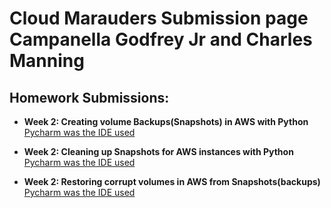 <h1>Cloud Marauders Submission page Campanella Godfrey Jr and Charles Manning</h1>

<h2>Homework Submissions:</h2>

- <b>Week 2: Creating volume Backups(Snapshots) in AWS with Python </b>
      [Pycharm was the IDE used](https://github.com/Charles-Roro/Charles-GCP-Terraform.git)
  
- <b>Week 2: Cleaning up Snapshots for AWS instances with Python </b>
      [Pycharm was the IDE used](https://github.com/Charles-Roro/Charles-Terraform-GCP-VM-website.git)

 - <b>Week 2: Restoring corrupt volumes in AWS from Snapshots(backups)</b>
     [Pycharm was the IDE used](https://github.com/Charles-Roro/Charles-GCP-Terraform-Pub-Bucket.git)
   




